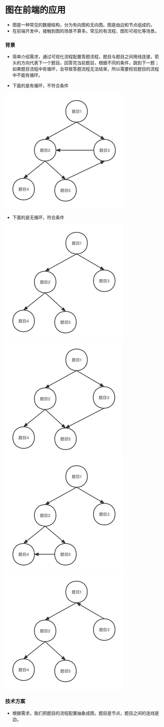 # 图在前端的应用
* 图是一种常见的数据结构，分为有向图和无向图。图是由边和节点组成的。
* 在前端开发中，接触到图的场景不算多。常见的有流程、图形可视化等场景。
### 背景
* 简单介绍需求，通过可视化流程配置答题流程，题目与题目之间用线连接，箭头的方向代表下一个题目。回答完当前题目，根据不同的条件，跳到下一题；如果题目流程中有循环，会导致答题流程无法结束，所以需要校验题目的流程中不能有循环。

* 下面的是有循环，不符合条件

![有循环](https://github.com/JX-Zhuang/Algorithms/blob/master/Graph/cycle/imgs/cycle1.png?raw=true)

* 下面的是无循环，符合条件

![无循环](https://github.com/JX-Zhuang/Algorithms/blob/master/Graph/cycle/imgs/noCycle1.png?raw=true)
![无循环](https://github.com/JX-Zhuang/Algorithms/blob/master/Graph/cycle/imgs/noCycle2.png?raw=true)
![无循环](https://github.com/JX-Zhuang/Algorithms/blob/master/Graph/cycle/imgs/noCycle3.png?raw=true)
![无循环](https://github.com/JX-Zhuang/Algorithms/blob/master/Graph/cycle/imgs/noCycle4.png?raw=true)
### 技术方案
* 根据需求，我们把题目的流程配置抽象成图，题目是节点，题目之间的连线是边。